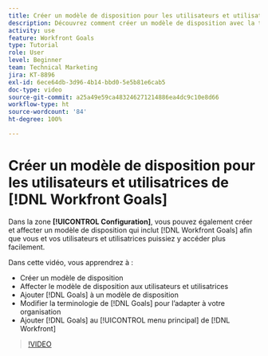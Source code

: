 ```yaml
---
title: Créer un modèle de disposition pour les utilisateurs et utilisatrices  [!DNL Workfront Goals]
description: Découvrez comment créer un modèle de disposition avec la terminologie de  [!DNL Workfront Goals], assign the layout template to users, and change [!DNL Goals]  pour l’adapter à votre organisation.
activity: use
feature: Workfront Goals
type: Tutorial
role: User
level: Beginner
team: Technical Marketing
jira: KT-8896
exl-id: 6ece64db-3d96-4b14-bbd0-5e5b81e6cab5
doc-type: video
source-git-commit: a25a49e59ca483246271214886ea4dc9c10e8d66
workflow-type: ht
source-wordcount: '84'
ht-degree: 100%

---
```


# Créer un modèle de disposition pour les utilisateurs et utilisatrices de [!DNL Workfront Goals]

Dans la zone **[!UICONTROL Configuration]**, vous pouvez également créer et affecter un modèle de disposition qui inclut [!DNL Workfront Goals] afin que vous et vos utilisateurs et utilisatrices puissiez y accéder plus facilement.

Dans cette vidéo, vous apprendrez à :

* Créer un modèle de disposition
* Affecter le modèle de disposition aux utilisateurs et utilisatrices
* Ajouter [!DNL Goals] à un modèle de disposition
* Modifier la terminologie de [!DNL Goals] pour l’adapter à votre organisation
* Ajouter [!DNL Goals] au [!UICONTROL menu principal] de [!DNL Workfront]

>[!VIDEO](https://video.tv.adobe.com/v/335190/?quality=12&learn=on)

<!--
Learn more graphic
-->
